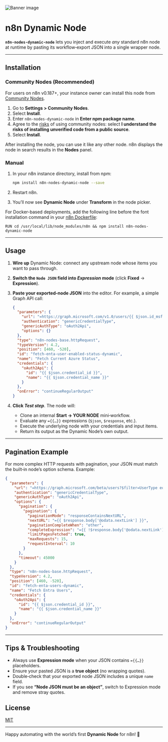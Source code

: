 ![Banner image](https://user-images.githubusercontent.com/10284570/173569848-c624317f-42b1-45a6-ab09-f0ea3c247648.png)

# n8n Dynamic Node

**`n8n-nodes-dynamic-node`** lets you inject and execute *any* standard n8n node at runtime by pasting its workflow‑export JSON into a single wrapper node.

---

## Installation

### Community Nodes (Recommended)

For users on n8n v0.187+, your instance owner can install this node from [Community Nodes](https://docs.n8n.io/integrations/community-nodes/installation/).

1. Go to **Settings > Community Nodes**.
2. Select **Install**.
3. Enter `n8n-nodes-dynamic-node` in **Enter npm package name**.
4. Agree to the [risks](https://docs.n8n.io/integrations/community-nodes/risks/) of using community nodes: select **I understand the risks of installing unverified code from a public source**.
5. Select **Install**.

After installing the node, you can use it like any other node. n8n displays the node in search results in the **Nodes** panel.

### Manual

1. In your n8n instance directory, install from npm:

   ```bash
   npm install n8n-nodes-dynamic-node --save
   ```
2. Restart n8n.
3. You’ll now see **Dynamic Node** under **Transform** in the node picker.

For Docker-based deployments, add the following line before the font installation command in your [n8n Dockerfile](https://github.com/n8n-io/n8n/blob/master/docker/images/n8n/Dockerfile):

`RUN cd /usr/local/lib/node_modules/n8n && npm install n8n-nodes-dynamic-node`

---

## Usage

1. **Wire up** Dynamic Node: connect any upstream node whose items you want to pass through.

2. **Switch the `Node JSON` field into *Expression* mode** (click **Fixed** → **Expression**).

3. **Paste your exported‑node JSON** into the editor. For example, a simple Graph API call:

   ```json
   {
     "parameters": {
       "url": "=https://graph.microsoft.com/v1.0/users/{{ $json.id_msft }}?$select=accountEnabled,userPrincipalName,id",
       "authentication": "genericCredentialType",
       "genericAuthType": "oAuth2Api",
       "options": {}
     },
     "type": "n8n-nodes-base.httpRequest",
     "typeVersion": 4.2,
     "position": [460, -520],
     "id": "fetch-enta-user-enabled-status-dynamic",
     "name": "Fetch Current Azure Status",
     "credentials": {
       "oAuth2Api": {
         "id": "{{ $json.credential_id }}",
         "name": "{{ $json.credential_name }}"
       }
     },
     "onError": "continueRegularOutput"
   }
   ```

4. **Click *Test step***. The node will:

   * Clone an internal **Start → YOUR NODE** mini‑workflow.
   * Evaluate any `={{…}}` expressions (`$json`, `$response`, etc.).
   * Execute the underlying node with your credentials and input items.
   * Return its output as the Dynamic Node’s own output.

---

## Pagination Example

For more complex HTTP requests with pagination, your JSON must match the built‑in node’s option schema. Example:

```json
{
  "parameters": {
    "url": "=https://graph.microsoft.com/beta/users?$filter=UserType eq 'Member'&$top=999",
    "authentication": "genericCredentialType",
    "genericAuthType": "oAuth2Api",
    "options": {
      "pagination": {
        "pagination": {
          "paginationMode": "responseContainsNextURL",
          "nextURL": "={{ $response.body['@odata.nextLink'] }}",
          "paginationCompleteWhen": "other",
          "completeExpression": "={{ !$response.body['@odata.nextLink'] }}",
          "limitPagesFetched": true,
          "maxRequests": 15,
          "requestInterval": 10
        }
      },
      "timeout": 45000
    }
  },
  "type": "n8n-nodes-base.httpRequest",
  "typeVersion": 4.2,
  "position": [460, -520],
  "id": "fetch-enta-users-dynamic",
  "name": "Fetch Entra Users",
  "credentials": {
    "oAuth2Api": {
      "id": "{{ $json.credential_id }}",
      "name": "{{ $json.credential_name }}"
    }
  },
  "onError": "continueRegularOutput"
}
```

---

## Tips & Troubleshooting

* Always use **Expression mode** when your JSON contains `={{…}}` placeholders.
* Ensure your pasted JSON is a **true object** (no wrapping quotes).
* Double‑check that your exported node JSON includes a unique `name` field.
* If you see **“Node JSON must be an object”**, switch to Expression mode and remove stray quotes.

## License

[MIT](https://github.com/drowl87/n8n-nodes-dynamic-node/blob/master/LICENSE.md)

---

Happy automating with the world’s first **Dynamic Node** for n8n! 🚀
